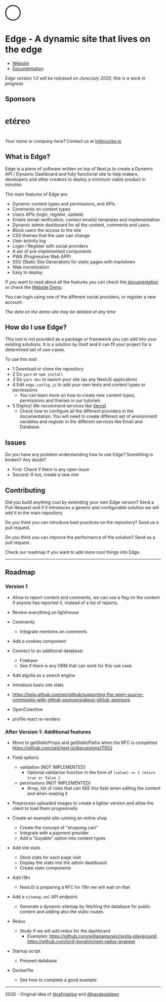 <img src="./public/icons/icon-512x512.png" width="50px" />

# Edge - A dynamic site that lives on the edge

- [Website](https://edge-next.now.sh/)
- [Documentation](./static-pages/documentation.md)
  
*Edge version 1.0 will be released on June/July 2020, this is a work in progress*

## Sponsors 

<a href="https://etereo.io" title="Etéreo" target="_blank"><img src="./public/static/sponsors/etereo.png" width="80px" /></a>

*Your name or company here?* Contact us at hi@nucleo.is


## What is Edge? 

Edge is a piece of software written on top of Next.js to create a Dynamic API / Dynamic Dashboard and fully functional site to help makers, developers and other creators to deploy a minimum viable product in minutes.

The main features of Edge are:
- Dynamic content types and permissions, and APIs.
- Comments on content types
- Users APIs (login, register, update)
- Emails (email verification, contact emails) templates and implementation
- Dynamic admin dashboard for all the content, comments and users.
- Block users the access to the site
- CSS themes that the user can change
- User activity log
- Login / Register with social providers
- A set of pre-implemented components
- PWA (Progressive Web APP)
- SSG (Static Site Generation) for static pages with markdown
- Web monetization
- Easy to deploy

If you want to read about all the features you can check the [documentation](./static-pages/documentation.md) or check the [Website Demo](https://edge-next.now.sh/).

You can login using one of the different social providers, or register a new account.

*The data on the demo site may be deleted at any time*


## How do I use Edge?

This tool is *not provided* as a package or framework you can add into your existing solutions. It is a solution by itself and it can fit your project for a determined set of use-cases. 

To use this tool:
- 1 Download or clone the repository
- 2 Do `yarn` or `npm install` 
- 3 Do `yarn dev` to launch your site (as any NextJS application)
- 4 Edit `edge.config.js` to add your own texts and content types or permissions
  - You can learn more on how to create new content types, permissions and themes in our tutorials
- 5 Deploy! We recommend services like [Vercel](https://vercel.com)
  - Check how to configure all the different providers in the documentation. You will need to create different set of environment variables and register in the different services like Email and Database.

## Issues

Do you have any problem understanding how to use Edge? 
Something is broken?
Any doubt?

- First: Check if there is any open issue
- Second: If not, create a new one

## Contributing

Did you build anything cool by extending your own Edge version? Send a Pull-Request and if it introduces a generic and configurable solution we will add it to the main repository. 

Do you think you can introduce best practices on the repository? Send us a pull request.

Do you think you can improve the performance of the solution? Send us a pull request.

Check our roadmap if you want to add more cool things into Edge.


----

## Roadmap


### Version 1

- Allow to report content and comments, we can use a flag on the content if anyone has reported it, instead of a list of reports.

- Review everything on lighthouse

- Comments
  - Integrate mentions on comments

- Add a cookies component

- Connect to an additional database:
  - Firebase 
  - See if there is any ORM that can work for this use case

- Add algolia as a search engine

- Introduce basic site stats


- https://help.github.com/en/github/supporting-the-open-source-community-with-github-sponsors/about-github-sponsors
- OpenColective

- profile react re-renders

### After Version 1: Additional features

- Move to getStaticProps and getStaticPaths when the RFC is completed https://github.com/zeit/next.js/discussions/11552

- Field options
  - validation (NOT IMPLEMENTED)
    - Optional validarion function in the form of `(value) => { return true or false } `
  - permissions (NOT IMPLEMENTED)
    - Array, list of roles that can SEE this field when editing the content and when reading it

- Preprocess uploaded images to create a lighter version and allow the client to load them progresivelly

- Create an example site running an online shop
  - Create the concept of "shopping cart"
  - Integrate with a payment provider
  - Add a "buyable" option into content types

- Add site stats
  - Store stats for each page visit
  - Display the stats into the admin dashboard
  - Create stats components

- Add i18n
  - NextJS is preparing a RFC for i18n we will wait on that

- Add a `sitemap.xml` API endpoint. 
  - Generate a dynamic sitemap by fetching the database for public content and adding also the static routes.

- Redux
  - Study if we will add redux for the dashboard 
    - Examples: https://github.com/willianantunes/nextjs-playground, https://github.com/kirill-konshin/next-redux-wrapper
  
- Startup script
  - Preseed database 

- Dockerfile
  - See how to complete a good example


-----------

 2020 - Original idea of [@rafinskipg](https://github.com/rafinskipg) and [@hayderaldeen](https://github.com/hayderaldeen)

